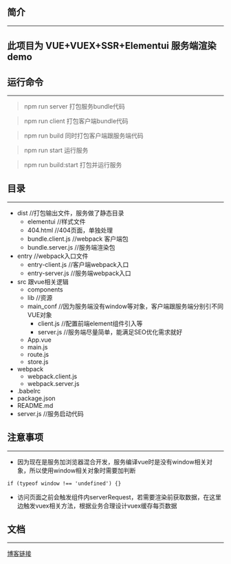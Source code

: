 ## 简介
---
## 此项目为 VUE+VUEX+SSR+Elementui 服务端渲染demo

## 运行命令
---
> npm run server 打包服务bundle代码

> npm run client 打包客户端bundle代码

> npm run build 同时打包客户端跟服务端代码

> npm run start 运行服务

> npm run build:start 打包并运行服务

## 目录
---
- dist //打包输出文件，服务做了静态目录
    - elementui //样式文件
    - 404.html //404页面，单独处理
    - bundle.client.js //webpack 客户端包
    - bundle.server.js //服务端渲染包
- entry //webpack入口文件
    - entry-client.js //客户端webpack入口
    - entry-server.js //服务端webpack入口
- src 跟vue相关逻辑
    - components
    - lib //资源
    - main_conf //因为服务端没有window等对象，客户端跟服务端分别引不同VUE对象
        - client.js //配置前端element组件引入等
        - server.js //服务端尽量简单，能满足SEO优化需求就好
    - App.vue
    - main.js
    - route.js
    - store.js
- webpack
    - webpack.client.js
    - webpack.server.js
- .babelrc
- package.json
- README.md
- server.js //服务启动代码

## 注意事项
---
- 因为现在是服务加浏览器混合开发，服务编译vue时是没有window相关对象，所以使用window相关对象时需要加判断 
```
if (typeof window !== 'undefined') {}
```
- 访问页面之前会触发组件内serverRequest，若需要渲染前获取数据，在这里边触发vuex相关方法，根据业务合理设计vuex缓存每页数据

## 文档
---
[博客链接](https://www.jianshu.com/p/c6a07755b08d)